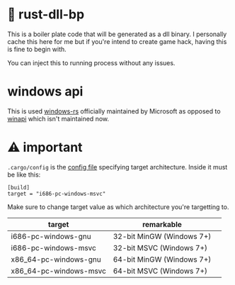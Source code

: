 # :telescope: rust-dll-bp

This is a boiler plate code that will be generated as a dll binary.
I personally cache this here for me but if you're intend to create game hack, having this is fine to begin with.

You can inject this to running process without any issues.

# windows api

This is used [windows-rs](https://github.com/microsoft/windows-rs) officially maintained by Microsoft as opposed to [winapi](https://github.com/retep998/winapi-rs) which isn't maintained now.

# :warning: important

`.cargo/config` is the [config file](https://doc.rust-lang.org/cargo/reference/config.html) specifying target architecture.
Inside it must be like this:

```
[build]
target = "i686-pc-windows-msvc"
```

Make sure to change target value as which architecture you're targetting to.

| target                 | remarkable                |     |
| ---------------------- | ------------------------- | --- |
| i686-pc-windows-gnu    | 32-bit MinGW (Windows 7+) |     |
| i686-pc-windows-msvc   | 32-bit MSVC (Windows 7+)  |     |
| x86_64-pc-windows-gnu  | 64-bit MinGW (Windows 7+) |     |
| x86_64-pc-windows-msvc | 64-bit MSVC (Windows 7+)  |     |
